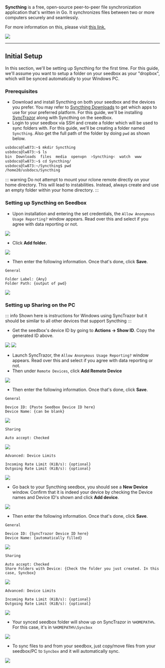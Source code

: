 **Syncthing** is a free, open-source peer-to-peer file synchronization application that's written in Go. It synchronizes files between two or more computers securely and seamlessly.

For more information on this, please visit [this link.](https://syncthing.net/)

![](https://docs.usbx.me/uploads/images/gallery/2020-06/image-1591019800959.png)

***

## Initial Setup

In this section, we'll be setting up Syncthing for the first time. For this guide, we'll assume you want to setup a folder on your seedbox as your "dropbox", which will be synced automatically to your Windows PC.

### Prerequisites

* Download and install Syncthing on both your seedbox and the devices you prefer. You may refer to [Syncthing Downloads](https://syncthing.net/downloads/) to get which apps to use for your preferred platform. For this guide, we'll be installing [SyncTrazor](https://github.com/canton7/SyncTrayzor) along with Syncthing on the seedbox.
* Login to your seedbox via SSH and create a folder which will be used to sync folders with. For this guide, we'll be creating a folder named `Syncthing`. Also get the full path of the folder by doing `pwd` as shown below.

```sh
usbdocs@lw873:~$ mkdir Syncthing
usbdocs@lw873:~$ ls
bin  Downloads  files  media  openvpn  >Syncthing<  watch  www
usbdocs@lw873:~$ cd Syncthing/
usbdocs@lw873:~/Syncthing$ pwd
/home20/usbdocs/Syncthing
```

::: warning
Do not attempt to mount your rclone remote directly on your home directory. This will lead to instabilities. Instead, always create and use an empty folder within your home directory.
:::

### Setting up Syncthing on Seedbox

* Upon installation and entering the set credentials, the `Allow Anonymous Usage Reporting?` window appears. Read over this and select if you agree with data reporting or not.

![](https://docs.usbx.me/uploads/images/gallery/2020-06/image-1591016890789.png)

* Click **Add folder.**

![](https://docs.usbx.me/uploads/images/gallery/2020-06/image-1591016950158.png)

* Then enter the following information. Once that's done, click **Save**.

```
General

Folder Label: {Any}
Folder Path: {output of pwd}
```

![](https://docs.usbx.me/uploads/images/gallery/2020-06/image-1591017266359.png)

### Setting up Sharing on the PC

::: info
Shown here is instructions for Windows using SyncTrazor but it should be similar to all other devices that support Syncthing
:::

* Get the seedbox's device ID by going to **Actions -> Show ID**. Copy the generated ID above.

![](https://docs.usbx.me/uploads/images/gallery/2020-06/image-1591017803312.png)
![](https://docs.usbx.me/uploads/images/gallery/2020-06/image-1591018018955.png)

* Launch SyncTrazor, the `Allow Anonymous Usage Reporting?` window appears. Read over this and select if you agree with data reporting or not.
* Then under `Remote Devices`, click **Add Remote Device**

![](https://docs.usbx.me/uploads/images/gallery/2020-06/image-1591018219049.png)

* Then enter the following information. Once that's done, click **Save**.

```
General

Device ID: {Paste Seedbox Device ID here}
Device Name: {can be blank}
```

![](https://docs.usbx.me/uploads/images/gallery/2020-06/image-1591018425722.png)

```
Sharing

Auto accept: Checked
```

![](https://docs.usbx.me/uploads/images/gallery/2020-06/image-1591018505299.png)

```
Advanced: Device Limits

Incoming Rate Limit (KiB/s): {optional}
Outgoing Rate Limit (KiB/s): {optional}
```

![](https://docs.usbx.me/uploads/images/gallery/2020-06/image-1591018652458.png)

* Go back to your Syncthing seedbox, you should see a **New Device** window. Confirm that it is indeed your device by checking the Device names and Device ID's shown and click **Add device**.

![](https://docs.usbx.me/uploads/images/gallery/2020-06/image-1591018836725.png)


* Then enter the following information. Once that's done, click **Save**.

```
General

Device ID: {SyncTrazor Device ID here}
Device Name: {automatically filled}
```

![](https://docs.usbx.me/uploads/images/gallery/2020-06/image-1591018933795.png)

```
Sharing

Auto accept: Checked
Share Folders with Device: {Check the folder you just created. In this case, Syncbox}
```

![](https://docs.usbx.me/uploads/images/gallery/2020-06/image-1591019017451.png)

```
Advanced: Device Limits

Incoming Rate Limit (KiB/s): {optional}
Outgoing Rate Limit (KiB/s): {optional}
```

![](https://docs.usbx.me/uploads/images/gallery/2020-06/image-1591019088052.png)

* Your synced seedbox folder will show up on SyncTrazor in `%HOMEPATH%`. For this case, it's in `%HOMEPATH%\Syncbox`

![](https://docs.usbx.me/uploads/images/gallery/2020-06/image-1591019503399.png)

* To sync files to and from your seedbox, just copy/move files from your seedbox/PC to `Syncbox` and it will automatically sync.

![](https://docs.usbx.me/uploads/images/gallery/2020-06/image-1591019713813.png)